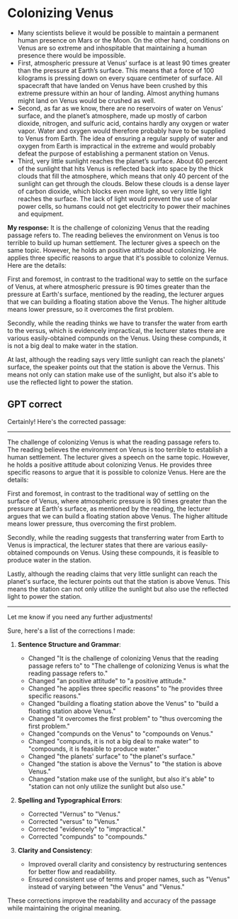 # Colonizing Venus

- Many scientists believe it would be possible to maintain a permanent human presence on Mars or the Moon. On the other hand, conditions on Venus are so extreme and inhospitable that maintaining a human presence there would be impossible.
- First, atmospheric pressure at Venus’ surface is at least 90 times greater than the pressure at Earth’s surface. This means that a force of 100 kilograms is pressing down on every square centimeter of surface. All spacecraft that have landed on Venus have been crushed by this extreme pressure within an hour of landing. Almost anything humans might land on Venus would be crushed as well.
- Second, as far as we know, there are no reservoirs of water on Venus’ surface, and the planet’s atmosphere, made up mostly of carbon dioxide, nitrogen, and sulfuric acid, contains hardly any oxygen or water vapor. Water and oxygen would therefore probably have to be supplied to Venus from Earth. The idea of ensuring a regular supply of water and oxygen from Earth is impractical in the extreme and would probably defeat the purpose of establishing a permanent station on Venus.
- Third, very little sunlight reaches the planet’s surface. About 60 percent of the sunlight that hits Venus is reflected back into space by the thick clouds that fill the atmosphere, which means that only 40 percent of the sunlight can get through the clouds. Below these clouds is a dense layer of carbon dioxide, which blocks even more light, so very little light reaches the surface. The lack of light would prevent the use of solar power cells, so humans could not get electricity to power their machines and equipment.

**My response:**
It is the challenge of colonizing Venus that the reading passage refers to. The reading believes the environment on Venus is too terrible to build up human settlement. The lecturer gives a speech on the same topic. However, he holds an positive attitude about colonizing. He applies three specific reasons to argue that it's possible to colonize Vernus. Here are the details: 

First and foremost, in contrast to the traditional way to settle on the surface of Venus, at where atmospheric pressure is 90 times greater than the pressure at Earth's surface, mentioned by the reading, the lecturer argues that we can building a floating station above the Venus. The higher altitude means lower pressure, so it overcomes the first problem.

 Secondly, while the reading thinks we have to transfer the water from earth to the versus, which is evidencely impractical, the lecturer states there are various easily-obtained compunds on the Venus. Using these compunds, it is not a big deal to make water in the station.
 
  At last, although the reading says very little sunlight can reach the planets' surface, the speaker points out that the station is above the Vernus. This means not only can station make use of the sunlight, but also it's able to use the reflected light to power the station.

## GPT correct
Certainly! Here's the corrected passage:

---

The challenge of colonizing Venus is what the reading passage refers to. The reading believes the environment on Venus is too terrible to establish a human settlement. The lecturer gives a speech on the same topic. However, he holds a positive attitude about colonizing Venus. He provides three specific reasons to argue that it is possible to colonize Venus. Here are the details:

First and foremost, in contrast to the traditional way of settling on the surface of Venus, where atmospheric pressure is 90 times greater than the pressure at Earth's surface, as mentioned by the reading, the lecturer argues that we can build a floating station above Venus. The higher altitude means lower pressure, thus overcoming the first problem.

Secondly, while the reading suggests that transferring water from Earth to Venus is impractical, the lecturer states that there are various easily-obtained compounds on Venus. Using these compounds, it is feasible to produce water in the station.

Lastly, although the reading claims that very little sunlight can reach the planet's surface, the lecturer points out that the station is above Venus. This means the station can not only utilize the sunlight but also use the reflected light to power the station.

---

Let me know if you need any further adjustments!

Sure, here's a list of the corrections I made:

1. **Sentence Structure and Grammar**:
   - Changed "It is the challenge of colonizing Venus that the reading passage refers to" to "The challenge of colonizing Venus is what the reading passage refers to."
   - Changed "an positive attitude" to "a positive attitude."
   - Changed "he applies three specific reasons" to "he provides three specific reasons."
   - Changed "building a floating station above the Venus" to "build a floating station above Venus."
   - Changed "it overcomes the first problem" to "thus overcoming the first problem."
   - Changed "compunds on the Venus" to "compounds on Venus."
   - Changed "compunds, it is not a big deal to make water" to "compounds, it is feasible to produce water."
   - Changed "the planets' surface" to "the planet's surface."
   - Changed "the station is above the Vernus" to "the station is above Venus."
   - Changed "station make use of the sunlight, but also it's able" to "station can not only utilize the sunlight but also use."

2. **Spelling and Typographical Errors**:
   - Corrected "Vernus" to "Venus."
   - Corrected "versus" to "Venus."
   - Corrected "evidencely" to "impractical."
   - Corrected "compunds" to "compounds."

3. **Clarity and Consistency**:
   - Improved overall clarity and consistency by restructuring sentences for better flow and readability.
   - Ensured consistent use of terms and proper names, such as "Venus" instead of varying between "the Venus" and "Venus."

These corrections improve the readability and accuracy of the passage while maintaining the original meaning.